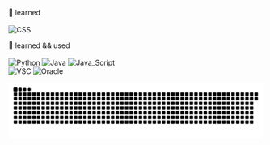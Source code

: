 <!-- 방문자 수 - hit \
[![Hits](https://hits.seeyoufarm.com/api/count/incr/badge.svg?url=https%3A%2F%2Fgithub.com%2Fkingdomunder&count_bg=%2379C83D&title_bg=%23555555&icon=&icon_color=%23E7E7E7&title=hits&edge_flat=false)](https://hits.seeyoufarm.com) 
방문자 수 - hit -->

 <!--  ============================================ Frequently used ==================================================-->
🌱 learned
<br><br>
![CSS](http://img.shields.io/badge/-CSS-0078D4?style=for-the-badge&logo=css3&logoColor=white)
<br>



<!--  ============================================ Frequently used ================================================== -->
🌼 learned && used
<br><br>
<img alt="Python" src ="https://img.shields.io/badge/Python-3776AB.svg?&style=for-the-badge&logo=Python&logoColor=f2f2f2">
<img alt="Java" src ="https://img.shields.io/badge/java-f2f2f2.svg?&style=for-the-badge&logo=Java&logoColor=ff4545">
<img alt="Java_Script" src ="https://img.shields.io/badge/Java_Script-fff200.svg?&style=for-the-badge&logo=Javascript&logoColor=2C2255">
<br>
<img alt="VSC" src ="https://img.shields.io/badge/VSC-black.svg?&style=for-the-badge&logo=VisualStudioCode&logoColor=5092bf">
<img alt="Oracle" src ="https://img.shields.io/badge/sql_developer-27b7e8.svg?&style=for-the-badge&logo=Oracle&logoColor=F80000">

<!--  ============================================ 뱀 api ==================================================-->
![snake gif](https://github.com/kingdomunder/kingdomunder/blob/output/github-contribution-grid-snake.svg)


<!--  ============================================ 참고 ==================================================-->
<!--
 [![뱃지이름](http://img.shields.io/badge/뱃지이름-배경색?style=for-the-badge&logo=로고이름&logoColor=로고색&link=링크)

![Ruby](http://img.shields.io/badge/-ruby-CC342D?style=for-the-badge&logo=Ruby&logoColor=white)   
![Atom](http://img.shields.io/badge/-atom-green?style=for-the-badge&logo=Atom&logoColor=66595C)
![Anaconda](http://img.shields.io/badge/-anaconda-black?style=for-the-badge&logo=anaconda&logoColor=44A833)
<img alt="HTML" src ="https://img.shields.io/badge/HTML-ffc37a.svg?&style=for-the-badge&logo=Html5&logoColor=E34F26">

<img alt="Vue.js" src ="https://img.shields.io/badge/vue.js-fff200.svg?&style=for-the-badge&logo=Vue.js&logoColor=4FC08D">
<img alt="Eclipse" src ="https://img.shields.io/badge/Eclipse-f2f2f2.svg?&style=for-the-badge&logo=Eclipse&logoColor=2C2255">
![Spring](http://img.shields.io/badge/-spring-f2f2f2?style=for-the-badge&logo=spring&logoColor=6DB33F)
-->


<!--
**kingdomunder/kingdomunder** is a ✨ _special_ ✨ repository because its `README.md` (this file) appears on your GitHub profile.

Here are some ideas to get you started:

- 🔭 I’m currently working on ...
- 🌱 I’m currently learning ...
- 👯 I’m looking to collaborate on ...
- 🤔 I’m looking for help with ...
- 💬 Ask me about ...
- 📫 How to reach me: ...
- 😄 Pronouns: ...
- ⚡ Fun fact: ...
-->




